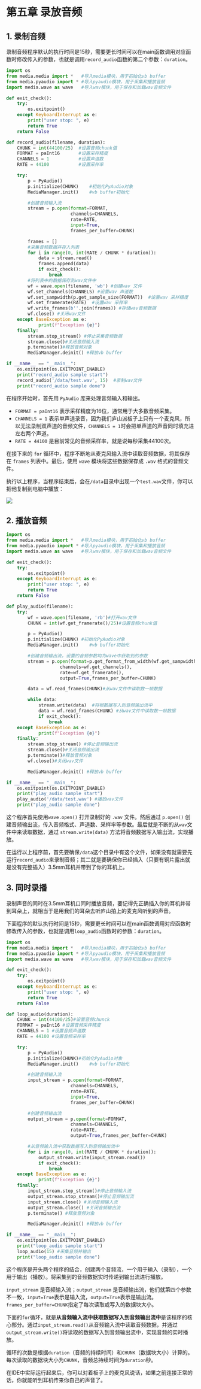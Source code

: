 # 第五章 录放音频

## 1. 录制音频

录制音频程序默认的执行时间是15秒，需要更长时间可以在main函数调用对应函数时修改传入的参数，也就是调用`record_audio`函数的第二个参数：`duration`。

```python
import os
from media.media import *   #导入media模块，用于初始化vb buffer
from media.pyaudio import * #导入pyaudio模块，用于采集和播放音频
import media.wave as wave   #导入wav模块，用于保存和加载wav音频文件

def exit_check():
    try:
        os.exitpoint()
    except KeyboardInterrupt as e:
        print("user stop: ", e)
        return True
    return False

def record_audio(filename, duration):
    CHUNK = int(44100/25)  #设置音频chunk值
    FORMAT = paInt16       #设置采样精度
    CHANNELS = 1           #设置声道数
    RATE = 44100           #设置采样率

    try:
        p = PyAudio()
        p.initialize(CHUNK)    #初始化PyAudio对象
        MediaManager.init()    #vb buffer初始化

        #创建音频输入流
        stream = p.open(format=FORMAT,
                        channels=CHANNELS,
                        rate=RATE,
                        input=True,
                        frames_per_buffer=CHUNK)

        frames = []
        #采集音频数据并存入列表
        for i in range(0, int(RATE / CHUNK * duration)):
            data = stream.read()
            frames.append(data)
            if exit_check():
                break
        #将列表中的数据保存到wav文件中
        wf = wave.open(filename, 'wb') #创建wav 文件
        wf.set_channels(CHANNELS) #设置wav 声道数
        wf.set_sampwidth(p.get_sample_size(FORMAT))  #设置wav 采样精度
        wf.set_framerate(RATE)  #设置wav 采样率
        wf.write_frames(b''.join(frames)) #存储wav音频数据
        wf.close() #关闭wav文件
    except BaseException as e:
            print(f"Exception {e}")
    finally:
        stream.stop_stream() #停止采集音频数据
        stream.close()#关闭音频输入流
        p.terminate()#释放音频对象
        MediaManager.deinit() #释放vb buffer

if __name__ == "__main__":
    os.exitpoint(os.EXITPOINT_ENABLE)
    print("record_audio sample start")
    record_audio('/data/test.wav', 15)  #录制wav文件
    print("record_audio sample done")
```

在程序开始时，首先用 `PyAudio` 库来处理音频输入和输出。

- `FORMAT = paInt16` 表示采样精度为16位，通常用于大多数音频采集。
- `CHANNELS = 1` 表示单声道录音，因为我们庐山派板子上只有一个麦克风，所以无法录制双声道的音频文件，`CHANNELS = 1`时会把单声道的声音同时填充进左右两个声道。
- `RATE = 44100` 是目前常见的音频采样率，就是说每秒采集44100次。

在接下来的 `for` 循环中，程序不断地从麦克风输入流中读取音频数据，将其保存在 `frames` 列表中。最后，使用 `wave` 模块将这些数据保存成 `.wav` 格式的音频文件。

执行以上程序，当程序结束后，会在`/data`目录中出现一个`test.wav`文件，你可以把他复制到电脑中播放：

![](https://wiki.lckfb.com/storage/images/zh-hans/lushan-pi-k230/media/audio/audio_20250121_170512.png)

## 2. 播放音频

```python
import os
from media.media import *   #导入media模块，用于初始化vb buffer
from media.pyaudio import * #导入pyaudio模块，用于采集和播放音频
import media.wave as wave   #导入wav模块，用于保存和加载wav音频文件

def exit_check():
    try:
        os.exitpoint()
    except KeyboardInterrupt as e:
        print("user stop: ", e)
        return True
    return False

def play_audio(filename):
    try:
        wf = wave.open(filename, 'rb')#打开wav文件
        CHUNK = int(wf.get_framerate()/25)#设置音频chunk值

        p = PyAudio()
        p.initialize(CHUNK) #初始化PyAudio对象
        MediaManager.init()    #vb buffer初始化

        #创建音频输出流，设置的音频参数均为wave中获取到的参数
        stream = p.open(format=p.get_format_from_width(wf.get_sampwidth()),
                    channels=wf.get_channels(),
                    rate=wf.get_framerate(),
                    output=True,frames_per_buffer=CHUNK)

        data = wf.read_frames(CHUNK)#从wav文件中读取数一帧数据

        while data:
            stream.write(data)  #将帧数据写入到音频输出流中
            data = wf.read_frames(CHUNK) #从wav文件中读取数一帧数据
            if exit_check():
                break
    except BaseException as e:
            print(f"Exception {e}")
    finally:
        stream.stop_stream() #停止音频输出流
        stream.close()#关闭音频输出流
        p.terminate()#释放音频对象
        wf.close()#关闭wav文件

        MediaManager.deinit() #释放vb buffer

if __name__ == "__main__":
    os.exitpoint(os.EXITPOINT_ENABLE)
    print("play_audio sample start")
    play_audio('/data/test.wav') #播放wav文件
    print("play_audio sample done")
```

这个程序首先使用`wave.open()` 打开录制好的 `.wav` 文件。然后通过 `p.open()` 创建音频输出流，传入音频格式、声道数、采样率等参数。最后就是不断的从`wav`文件中来读取数据，通过 `stream.write(data)` 方法将音频数据写入输出流，实现播放。

在运行以上程序前，首先要确保`/data`这个目录中有这个文件，如果没有就需要先运行`record_audio`来录制音频；其二就是要确保你已经插入（只要有铜片露出就是没有完整插入）3.5mm耳机并带到了你的耳机上。

## 3. 同时录播

录制声音的同时在3.5mm耳机口同时播放音频，要记得先正确插入你的耳机并带到耳朵上，就相当于是用我们的耳朵去听庐山拍上的麦克风听到的声音。

下面程序的默认执行时间是15秒，需要更长时间可以在main函数调用对应函数时修改传入的参数，也就是调用`loop_audio`函数时的参数：`duration`。

```python
import os
from media.media import *   #导入media模块，用于初始化vb buffer
from media.pyaudio import * #导入pyaudio模块，用于采集和播放音频
import media.wave as wave   #导入wav模块，用于保存和加载wav音频文件

def exit_check():
    try:
        os.exitpoint()
    except KeyboardInterrupt as e:
        print("user stop: ", e)
        return True
    return False

def loop_audio(duration):
    CHUNK = int(44100/25)#设置音频chunck
    FORMAT = paInt16 #设置音频采样精度
    CHANNELS = 1 #设置音频声道数
    RATE = 44100 #设置音频采样率

    try:
        p = PyAudio()
        p.initialize(CHUNK)#初始化PyAudio对象
        MediaManager.init()    #vb buffer初始化

        #创建音频输入流
        input_stream = p.open(format=FORMAT,
                        channels=CHANNELS,
                        rate=RATE,
                        input=True,
                        frames_per_buffer=CHUNK)

        #创建音频输出流
        output_stream = p.open(format=FORMAT,
                        channels=CHANNELS,
                        rate=RATE,
                        output=True,frames_per_buffer=CHUNK)

        #从音频输入流中获取数据写入到音频输出流中
        for i in range(0, int(RATE / CHUNK * duration)):
            output_stream.write(input_stream.read())
            if exit_check():
                break
    except BaseException as e:
            print(f"Exception {e}")
    finally:
        input_stream.stop_stream()#停止音频输入流
        output_stream.stop_stream()#停止音频输出流
        input_stream.close() #关闭音频输入流
        output_stream.close() #关闭音频输出流
        p.terminate() #释放音频对象

        MediaManager.deinit() #释放vb buffer

if __name__ == "__main__":
    os.exitpoint(os.EXITPOINT_ENABLE)
    print("loop_audio sample start")
    loop_audio(15) #采集音频并输出
    print("loop_audio sample done")
```

这个程序是开头两个程序的结合，创建两个音频流，一个用于输入（录制），一个用于输出（播放）。将采集到的音频数据实时传递到输出流进行播放。

`input_stream` 是音频输入流；`output_stream` 是音频输出流，他们就第四个参数不一致，`input=True`表示是输入流，`output=True`表示是输出流。`frames_per_buffer=CHUNK`指定了每次读取或写入的数据块大小。

下面的`for`循环，就是**从音频输入流中获取数据写入到音频输出流中**是该程序的核心部分。通过`input_stream.read()`从音频输入流中读取音频数据，并通过`output_stream.write()`将读取的数据写入到音频输出流中，实现音频的实时播放。

循环的次数是根据`duration`（音频的持续时间）和`CHUNK`（数据块大小）计算的。每次读取的数据块大小为`CHUNK`，音频总持续时间为`duration`秒。

在IDE中实际运行起来后，你可以对着板子上的麦克风说话，如果之前连接正常的话，你就能听到耳机传来你自己的声音了。

